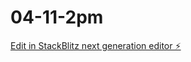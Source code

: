 # 04-11-2pm

[Edit in StackBlitz next generation editor ⚡️](https://stackblitz.com/~/github.com/restorationglazing/04-11-2pm)